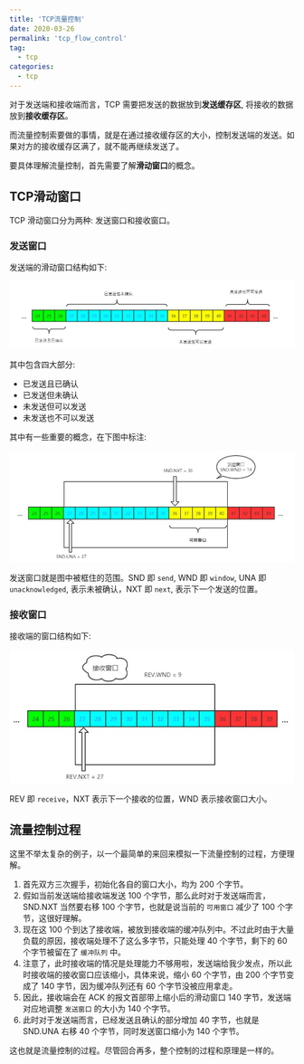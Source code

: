 ```yaml
---
title: 'TCP流量控制'
date: 2020-03-26
permalink: 'tcp_flow_control'
tag:
  - tcp
categories:
  - tcp
---
```


对于发送端和接收端而言，TCP 需要把发送的数据放到**发送缓存区**, 将接收的数据放到**接收缓存区**。

而流量控制索要做的事情，就是在通过接收缓存区的大小，控制发送端的发送。如果对方的接收缓存区满了，就不能再继续发送了。

要具体理解流量控制，首先需要了解**滑动窗口**的概念。

## TCP滑动窗口

TCP 滑动窗口分为两种: 发送窗口和接收窗口。

### 发送窗口

发送端的滑动窗口结构如下:

![滑动窗口1](./images/slide_window_1.jpg)

其中包含四大部分:

- 已发送且已确认
- 已发送但未确认
- 未发送但可以发送
- 未发送也不可以发送

其中有一些重要的概念，在下图中标注:

![滑动窗口2](./images/slide_window_2.jpg)

发送窗口就是图中被框住的范围。SND 即 `send`, WND 即 `window`, UNA 即 `unacknowledged`, 表示未被确认，NXT 即 `next`, 表示下一个发送的位置。

### 接收窗口

接收端的窗口结构如下:

![滑动窗口3](./images/slide_window_3.jpg)

REV 即 `receive`，NXT 表示下一个接收的位置，WND 表示接收窗口大小。

## 流量控制过程

这里不举太复杂的例子，以一个最简单的来回来模拟一下流量控制的过程，方便理解。

1. 首先双方三次握手，初始化各自的窗口大小，均为 200 个字节。
2. 假如当前发送端给接收端发送 100 个字节，那么此时对于发送端而言，SND.NXT 当然要右移 100 个字节，也就是说当前的 `可用窗口` 减少了 100 个字节，这很好理解。
3. 现在这 100 个到达了接收端，被放到接收端的缓冲队列中。不过此时由于大量负载的原因，接收端处理不了这么多字节，只能处理 40 个字节，剩下的 60 个字节被留在了 `缓冲队列` 中。
4. 注意了，此时接收端的情况是处理能力不够用啦，发送端给我少发点，所以此时接收端的接收窗口应该缩小，具体来说，缩小 60 个字节，由 200 个字节变成了 140 字节，因为缓冲队列还有 60 个字节没被应用拿走。
5. 因此，接收端会在 ACK 的报文首部带上缩小后的滑动窗口 140 字节，发送端对应地调整 `发送窗口` 的大小为 140 个字节。
6. 此时对于发送端而言，已经发送且确认的部分增加 40 字节，也就是 SND.UNA 右移 40 个字节，同时发送窗口缩小为 140 个字节。

这也就是流量控制的过程。尽管回合再多，整个控制的过程和原理是一样的。
